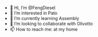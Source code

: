 - 👋 Hi, I’m @FengDiesel
- 👀 I’m interested in Pato
- 🌱 I’m currently learning Assembly
- 💞️ I’m looking to collaborate with Olivotto
- 📫 How to reach me: at my home

<!---
FengDiesel/FengDiesel is a ✨ special ✨ repository because its `README.md` (this file) appears on your GitHub profile.
You can click the Preview link to take a look at your changes.
--->
